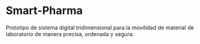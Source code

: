 # Smart-Pharma
Prototipo de sistema digital tridimensional para la movilidad de material de laboratorio de manera precisa, ordenada y segura.
